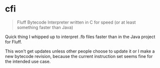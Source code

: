 # cfi
> Fluff Bytecode Interpreter written in C for speed (or at least something faster than Java)

Quick thing I whipped up to interpret .fb files faster than in the Java project for Fluff.

This won't get updates unless other people choose to update it or I make a new bytecode revision, because the current instruction set seems fine for the intended use case.
